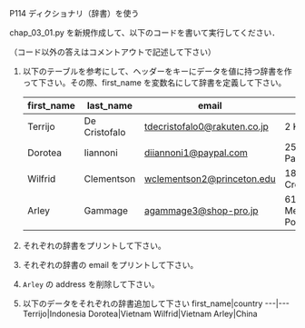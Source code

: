 P114 ディクショナリ（辞書）を使う

chap_03_01.py を新規作成して、以下のコードを書いて実行してください．

（コード以外の答えはコメントアウトで記述して下さい）

1. 以下のテーブルを参考にして、ヘッダーをキーにデータを値に持つ辞書を作って下さい。その際、first_name を変数名にして辞書を定義して下さい。

    first_name|last_name|email|address
    ---|---|---|---
    Terrijo|De Cristofalo|tdecristofalo0@rakuten.co.jp|2 Kim Crossing
    Dorotea|Iiannoni|diiannoni1@paypal.com|252 Transport Pass
    Wilfrid|Clementson|wclementson2@princeton.edu|18 2nd Crossing
    Arley|Gammage|agammage3@shop-pro.jp|61 Messerschmidt Point
1. それぞれの辞書をプリントして下さい。
1. それぞれの辞書の email をプリントして下さい。
1. `Arley` の address を削除して下さい。
1. 以下のデータをそれぞれの辞書追加して下さい
    first_name|country
    ---|---
    Terrijo|Indonesia
    Dorotea|Vietnam
    Wilfrid|Vietnam
    Arley|China
